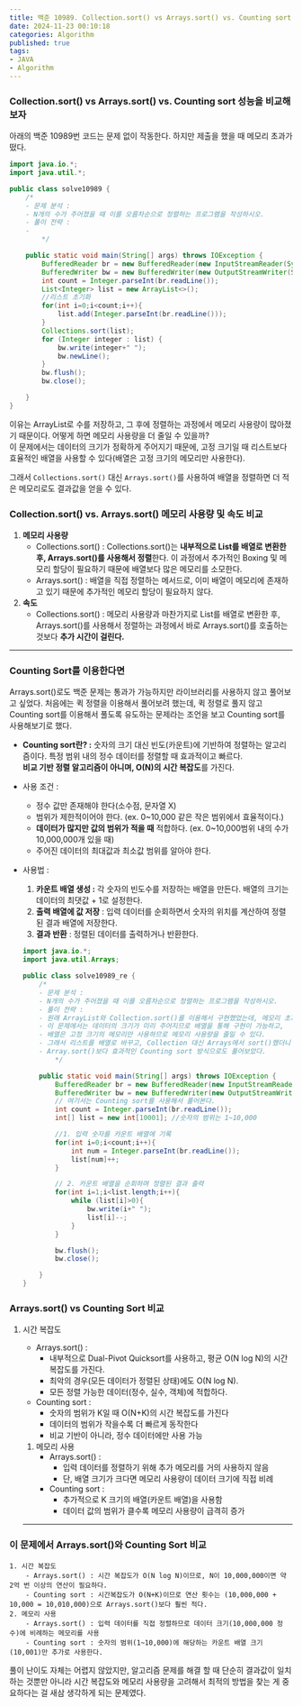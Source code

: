 ```yaml
---
title: 백준 10989. Collection.sort() vs Arrays.sort() vs. Counting sort 성능 비교     
date: 2024-11-23 00:10:18
categories: Algorithm       
published: true 
tags:
- JAVA   
- Algorithm       
---  
```


### Collection.sort() vs Arrays.sort() vs. Counting sort 성능을 비교해보자  

아래의 백준 10989번 코드는 문제 없이 작동한다. 하지만 제출을 했을 때 메모리 초과가 떴다. 
    
```java
import java.io.*;
import java.util.*;

public class solve10989 {
    /*
    - 문제 분석 :
    - N개의 수가 주어졌을 때 이를 오름차순으로 정렬하는 프로그램을 작성하시오.
    - 풀이 전략 :
    -
        */

    public static void main(String[] args) throws IOException {
        BufferedReader br = new BufferedReader(new InputStreamReader(System.in));
        BufferedWriter bw = new BufferedWriter(new OutputStreamWriter(System.out));
        int count = Integer.parseInt(br.readLine());
        List<Integer> list = new ArrayList<>();
        //리스트 초기화
        for(int i=0;i<count;i++){
            list.add(Integer.parseInt(br.readLine()));
        }
        Collections.sort(list);
        for (Integer integer : list) {
            bw.write(integer+" ");
            bw.newLine();
        }
        bw.flush();
        bw.close();

    }
}  
```

이유는 ArrayList로 수를 저장하고, 그 후에 정렬하는 과정에서 메모리 사용량이 많아졌기 때문이다. 어떻게 하면 메모리 사용량을 더 줄일 수 있을까?  
이 문제에서는 데이터의 크기가 정확하게 주어지기 때문에, 고정 크기일 때 리스트보다 효율적인 배열을 사용할 수 있다(배열은 고정 크기의 메모리만 사용한다).

그래서 `Collections.sort()` 대신 `Arrays.sort()`를 사용하여 배열을 정렬하면 더 적은 메모리로도 결과값을 얻을 수 있다. 

### Collection.sort() vs. Arrays.sort() 메모리 사용량 및 속도 비교

1. **메모리 사용량** 
    - Collections.sort() : Collections.sort()는 **내부적으로 List를 배열로 변환한 후, Arrays.sort()를 사용해서 정렬**한다. 이 과정에서 추가적인 Boxing 및 메모리 할당이 필요하기 때문에 배열보다 많은 메모리를 소모한다.
    - Arrays.sort() : 배열을 직접 정렬하는 메서드로, 이미 배열이 메모리에 존재하고 있기 때문에 추가적인 메모리 할당이 필요하지 않다.
2. **속도** 
    - Collections.sort() : 메모리 사용량과 마찬가지로 List를 배열로 변환한 후, Arrays.sort()를 사용해서 정렬하는 과정에서 바로 Arrays.sort()를 호출하는 것보다 **추가 시간이 걸린다.**

---

### Counting Sort를 이용한다면  

Arrays.sort()로도 백준 문제는 통과가 가능하지만 라이브러리를 사용하지 않고 풀어보고 싶었다. 처음에는 퀵 정렬을 이용해서 풀어보려 했는데, 퀵 정렬로 풀지 않고 Counting sort를 이용해서 풀도록 유도하는 문제라는 조언을 보고 Counting sort를 사용해보기로 했다.  

- **Counting sort란? :** 
숫자의 크기 대신 빈도(카운트)에 기반하여 정렬하는 알고리즘이다. 특정 범위 내의 정수 데이터를 정렬할 때 효과적이고 빠르다.  
**비교 기반 정렬 알고리즘이 아니며, O(N)의 시간 복잡도**를 가진다.  
- 사용 조건 :
    - 정수 값만 존재해야 한다(소수점, 문자열 X)
    - 범위가 제한적이어야 한다. (ex. 0~10,000 같은 작은 범위에서 효율적이다.)
    - **데이터가 많지만 값의 범위가 적을 때** 적합하다. (ex. 0~10,000범위 내의 수가 10,000,000개 있을 때)
    - 주어진 데이터의 최대값과 최소값 범위를 알아야 한다.  
- 사용법 :  
    1. **카운트 배열 생성 :** 각 숫자의 빈도수를 저장하는 배열을 만든다. 배열의 크기는 데이터의 최댓값 + 1로 설정한다. 
    2. **출력 배열에 값 저장** : 입력 데이터를 순회하면서 숫자의 위치를 계산하여 정렬된 결과 배열에 저장한다. 
    3. **결과 반환** : 정렬된 데이터를 출력하거나 반환한다.  
    
    ```java
    import java.io.*;
    import java.util.Arrays;
    
    public class solve10989_re {
        /*
        - 문제 분석 :
        - N개의 수가 주어졌을 때 이를 오름차순으로 정렬하는 프로그램을 작성하시오.
        - 풀이 전략 :
        - 원래 ArrayList와 Collection.sort()를 이용해서 구현했었는데, 메모리 초과가 떴다.
        - 이 문제에서는 데이터의 크기가 미리 주어지므로 배열을 통해 구현이 가능하고,
        - 배열은 고정 크기의 메모리만 사용하므로 메모리 사용량을 줄일 수 있다.
        - 그래서 리스트를 배열로 바꾸고, Collection 대신 Arrays에서 sort()했더니 통과함.
        - Array.sort()보다 효과적인 Counting sort 방식으로도 풀어보았다.
            */
    
        public static void main(String[] args) throws IOException {
            BufferedReader br = new BufferedReader(new InputStreamReader(System.in));
            BufferedWriter bw = new BufferedWriter(new OutputStreamWriter(System.out));
            // 여기서는 Counting sort를 사용해서 풀어본다.
            int count = Integer.parseInt(br.readLine());
            int[] list = new int[10001]; //숫자의 범위는 1~10,000
    
            //1. 입력 숫자를 카운트 배열에 기록
            for(int i=0;i<count;i++){
                int num = Integer.parseInt(br.readLine());
                list[num]++;
            }
    
            // 2. 카운트 배열을 순회하며 정렬된 결과 출력
            for(int i=1;i<list.length;i++){
                while (list[i]>0){
                    bw.write(i+" ");
                    list[i]--;
                }
            }
    
            bw.flush();
            bw.close();
    
        }
    }
    
    ```
    

### Arrays.sort() vs Counting Sort 비교  

1. 시간 복잡도  
    - Arrays.sort() :  
        - 내부적으로 Dual-Pivot Quicksort를 사용하고, 평균 O(N log N)의 시간 복잡도를 가진다.  
        - 최악의 경우(모든 데이터가 정렬된 상태)에도 O(N log N).  
        - 모든 정렬 가능한 데이터(정수, 실수, 객체)에 적합하다.  
    - Counting sort :  
        - 숫자의 범위가 K일 때 O(N+K)의 시간 복잡도를 가진다  
        - 데이터의 범위가 작을수록 더 빠르게 동작한다  
        - 비교 기반이 아니라, 정수 데이터에만 사용 가능    
    1. 메모리 사용  
        - Arrays.sort() :  
            - 입력 데이터를 정렬하기 위해 추가 메모리를 거의 사용하지 않음  
            - 단, 배열 크기가 크다면 메모리 사용량이 데이터 크기에 직접 비례  
        - Counting sort :  
            - 추가적으로 K 크기의 배열(카운트 배열)을 사용함  
            - 데이터 값의 범위가 클수록 메모리 사용량이 급격히 증가  
    
    ---
    
### 이 문제에서 Arrays.sort()와 Counting Sort 비교  
    
    1. 시간 복잡도  
        - Arrays.sort() : 시간 복잡도가 O(N log N)이므로, N이 10,000,000이면 약 2억 번 이상의 연산이 필요하다.  
        - Counting sort : 시간복잡도가 O(N+K)이므로 연산 횟수는 (10,000,000 + 10,000 = 10,010,000)으로 Arrays.sort()보다 훨씬 적다.  
    2. 메모리 사용  
        - Arrays.sort() : 입력 데이터를 직접 정렬하므로 데이터 크기(10,000,000 정수)에 비례하는 메모리를 사용  
        - Counting sort : 숫자의 범위(1~10,000)에 해당하는 카운트 배열 크기(10,001)만 추가로 사용한다.  

풀이 난이도 자체는 어렵지 않았지만, 알고리즘 문제를 해결 할 때 단순히 결과값이 일치하는 것뿐만 아니라 시간 복잡도와 메모리 사용량을 고려해서 최적의 방법을 찾는 게 중요하다는 걸 새삼 생각하게 되는 문제였다.  